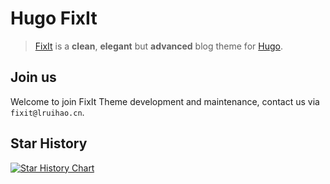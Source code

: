 # Hugo FixIt

> [FixIt](https://github.com/hugo-fixit/FixIt) is a **clean**, **elegant** but **advanced** blog theme for [Hugo](https://gohugo.io/).

## Join us

Welcome to join FixIt Theme development and maintenance, contact us via `fixit@lruihao.cn`.

## Star History

[![Star History Chart](https://api.star-history.com/svg?repos=hugo-fixit/FixIt,hugo-fixit/docs,hugo-fixit/hugo-fixit-blog-git,hugo-fixit/hugo-fixit-blog-go&type=Date)](https://star-history.com/#hugo-fixit/FixIt&hugo-fixit/docs&hugo-fixit/hugo-fixit-blog-git&&hugo-fixit/hugo-fixit-blog-go&Date)
